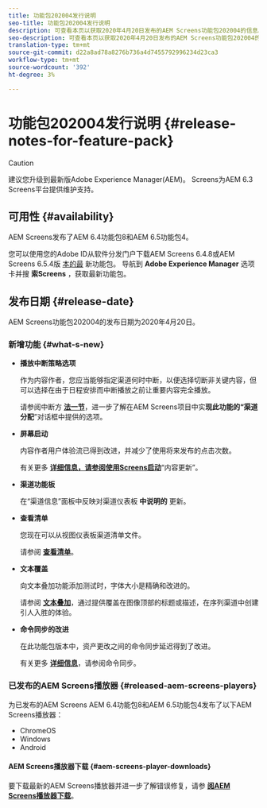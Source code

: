 ```yaml
---
title: 功能包202004发行说明
seo-title: 功能包202004发行说明
description: 可查看本页以获取2020年4月20日发布的AEM Screens功能包202004的信息。
seo-description: 可查看本页以获取2020年4月20日发布的AEM Screens功能包202004的信息。
translation-type: tm+mt
source-git-commit: d22a8ad78a8276b736a4d7455792996234d23ca3
workflow-type: tm+mt
source-wordcount: '392'
ht-degree: 3%

---
```



# 功能包202004发行说明 {#release-notes-for-feature-pack}

>[!CAUTION]
>
>建议您升级到最新版Adobe Experience Manager(AEM)。 Screens为AEM 6.3 Screens平台提供维护支持。

## 可用性 {#availability}

AEM Screens发布了AEM 6.4功能包8和AEM 6.5功能包4。

您可以使用您的Adobe ID从软件分发门户下载AEM Screens 6.4.8或AEM Screens 6.5.4版 [本的最](https://experience.adobe.com/#/downloads/content/software-distribution/en/aem.html) 新功能包。 导航到 **Adobe Experience Manager** 选项卡并搜 **索Screens** ，获取最新功能包。

## 发布日期 {#release-date}

AEM Screens功能包202004的发布日期为2020年4月20日。

### 新增功能 {#what-s-new}

* **播放中断策略选项**

   作为内容作者，您应当能够指定渠道何时中断，以便选择切断非关键内容，但可以选择在由于日程安排而中断播放之前让重要内容完全播放。

   请参阅中断方 **[法一节](/help/user-guide/channel-assignment.md#interruption-method-channel)**，进一步了解在AEM Screens项目中实&#x200B;**现此功能的“渠道分配**”对话框中提供的选项。

* **屏幕启动**

   内容作者用户体验流已得到改进，并减少了使用将来发布的点击次数。

   有关更多 **[详细信息，请参阅使用Screens启动](launches.md)**“内容更新”。

* **渠道功能板**

   在“渠道信息”面板中反映对渠道仪表板 **中说明的** 更新。


* **查看清单**

   您现在可以从视图仪表板渠道清单文件。

   请参阅 **[查看清单](/help/user-guide/managing-channels.md#view-manifest)**。

* **文本覆盖**

   向文本叠加功能添加测试时，字体大小是精确和改进的。

   请参阅 **[文本叠加](text-overlay.md)**，通过提供覆盖在图像顶部的标题或描述，在序列渠道中创建引人入胜的体验。

* **命令同步的改进**

   在此功能包版本中，资产更改之间的命令同步延迟得到了改进。

   有关更多 **[详细信息](using-command-sync.md)**，请参阅命令同步。

### 已发布的AEM Screens播放器 {#released-aem-screens-players}

为已发布的AEM Screens AEM 6.4功能包8和AEM 6.5功能包4发布了以下AEM Screens播放器：

* ChromeOS
* Windows
* Android

#### AEM Screens播放器下载  {#aem-screens-player-downloads}

要下载最新的AEM Screens播放器并进一步了解错误修复，请参 **[阅AEM Screens播放器下载](https://download.macromedia.com/screens/)**。
